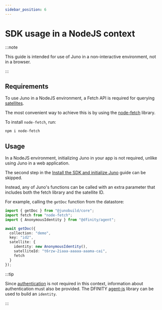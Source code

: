 ```yaml
---
sidebar_position: 6
---
```


# SDK usage in a NodeJS context

:::note

This guide is intended for use of Juno in a non-interactive environment, not in a browser.

:::

## Requirements

To use Juno in a NodeJS environment, a Fetch API is required for querying [satellites](../terminology.md#satellite).

The most convenient way to achieve this is by using the [node-fetch](https://github.com/node-fetch/node-fetch) library.

To install `node-fetch`, run:

```bash
npm i node-fetch
```

## Usage

In a NodeJS environment, initializing Juno in your app is not required, unlike using Juno in a web application.

The second step in the [Install the SDK and initialize Juno](../add-juno-to-an-app/install-the-sdk-and-initialize-juno.md) guide can be skipped.

Instead, any of Juno's functions can be called with an extra parameter that includes both the fetch library and the satellite ID.

For example, calling the `getDoc` function from the datastore:

```typescript
import { getDoc } from "@junobuild/core";
import fetch from "node-fetch";
import { AnonymousIdentity } from "@dfinity/agent";

await getDoc({
  collection: "demo",
  key: "id2",
  satellite: {
    identity: new AnonymousIdentity(),
    satelliteId: "t6rzw-2iaaa-aaaaa-aaama-cai",
    fetch
  }
});
```

:::tip

Since [authentication](../build/authentication.md) is not required in this context, information about authentication must also be provided.
The DFINITY [agent-js](https://github.com/dfinity/agent-js/) library can be used to build an `identity`.

:::
